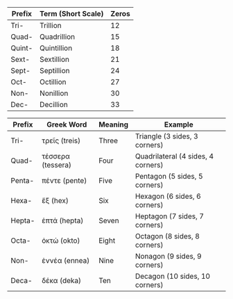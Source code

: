 
| Prefix | Term (Short Scale) | Zeros |
| ------ | ------------------ | ----- |
| Tri-   | Trillion           | 12    |
| Quad-  | Quadrillion        | 15    |
| Quint- | Quintillion        | 18    |
| Sext-  | Sextillion         | 21    |
| Sept-  | Septillion         | 24    |
| Oct-   | Octillion          | 27    |
| Non-   | Nonillion          | 30    |
| Dec-   | Decillion          | 33    |

| Prefix | Greek Word        | Meaning | Example                            |
| ------ | ----------------- | ------- | ---------------------------------- |
| Tri-   | τρεῖς (treis)     | Three   | Triangle (3 sides, 3 corners)      |
| Quad-  | τέσσερα (tessera) | Four    | Quadrilateral (4 sides, 4 corners) |
| Penta- | πέντε (pente)     | Five    | Pentagon (5 sides, 5 corners)      |
| Hexa-  | ἕξ (hex)          | Six     | Hexagon (6 sides, 6 corners)       |
| Hepta- | ἑπτά (hepta)      | Seven   | Heptagon (7 sides, 7 corners)      |
| Octa-  | ὀκτώ (okto)       | Eight   | Octagon (8 sides, 8 corners)       |
| Non-   | ἐννέα (ennea)     | Nine    | Nonagon (9 sides, 9 corners)       |
| Deca-  | δέκα (deka)       | Ten     | Decagon (10 sides, 10 corners)     |